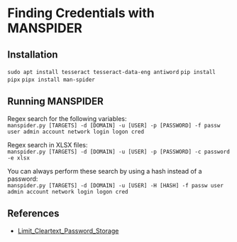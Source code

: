 # Finding Credentials with MANSPIDER

## Installation
`sudo apt install tesseract tesseract-data-eng antiword`
`pip install pipx`
`pipx install man-spider`

## Running MANSPIDER

Regex search for the following variables: \
`manspider.py [TARGETS] -d [DOMAIN] -u [USER] -p [PASSWORD] -f passw user admin account network login logon cred `

Regex search in XLSX files: \
`manspider.py [TARGETS] -d [DOMAIN] -u [USER] -p [PASSWORD] -c password -e xlsx`

You can always perform these search by using a hash instead of a password: \
`manspider.py [TARGETS] -d [DOMAIN] -u [USER] -H [HASH] -f passw user admin account network login logon cred `

## References
* [Limit_Cleartext_Password_Storage](https://www.sprocketsecurity.com/blog/how-to-limit-cleartext-password-storage-and-fix-the-issue-in-your-organization)
